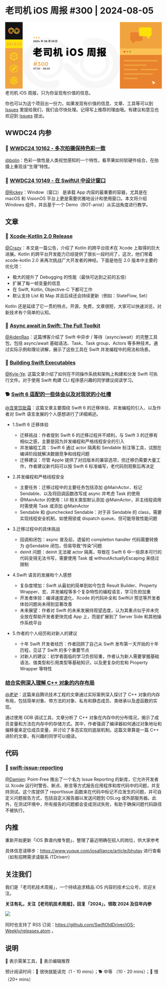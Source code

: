 # 老司机 iOS 周报 #300 | 2024-08-05

![ios-weekly](https://github.com/SwiftOldDriver/iOS-Weekly/blob/master/assets/weekly-header/300.jpg?raw=true)
老司机 iOS 周报，只为你呈现有价值的信息。

你也可以为这个项目出一份力，如果发现有价值的信息、文章、工具等可以到 [Issues](https://github.com/SwiftOldDriver/iOS-Weekly/issues) 里提给我们，我们会尽快处理。记得写上推荐的理由哦。有建议和意见也欢迎到 [Issues](https://github.com/SwiftOldDriver/iOS-Weekly/issues) 提出。

## WWDC24 内参

### 🌟 [WWDC24 10162 - 多次拍摄保持色彩一致](https://xiaozhuanlan.com/topic/5093124687)

[@bqlin](https://github.com/bqlin)：色彩一致性是人类视觉感知的一个特性，看苹果如何软硬件结合，在拍摄上重现该“生理”特性。

### 🌟 [WWDC24 10149 - 在 SwiftUI 中设计窗口](https://xiaozhuanlan.com/topic/9328564107)

[@Rickey](https://github.com/RickeyBoy)：Window（窗口） 是承载 App 内容的最重要的容器，尤其是在 macOS 和 VisionOS 平台上更是需要优雅地设计和使用窗口。本文将介绍 Windows 组件，并且基于一个 Demo（BOT-anist）从实战角度进行教学。

## 文章

### 🐎 [Xcode-Kotlin 2.0 Release](https://touchlab.co/xcode-kotlin-2-0)

[@Crazy](https://github.com/jiyan135960)：本文是一篇公告，介绍了 Kotlin 的跨平台技术在 Xcode 上取得的巨大进展。Kotlin 的跨平台开发能力已经提供了很长一段时间了，这次，他们带着 xcode-kotlin 2.0 来再次挑战广大开发者的神经。下面是他在 2.0 版本中主要的优化项：

- 极大的提升了 Debugging 的性能（最快可达到之前的五倍）
- 扩展了每一帧变量的信息
- 在 Swift, Kotlin, Objective-C 下都可工作
- 默认支持 List 和 Map 并且后续还会持续更新（例如：StateFlow, Set）
  
Kotlin 还是延续了它一贯的特点，开源，免费，文章很短，大家可以快速浏览，对新技术有个简单的认知。

### 🐢 [Async await in Swift: The Full Toolkit](https://www.emergetools.com/blog/posts/swift-async-await-the-full-toolkit)

[@AidenRao](https://weibo.com/AidenRao)：这篇博客介绍了 Swift 中异步 / 等待（async/await）的完整工具包，包括 async/await 基础语法、Task、Task group、Actors 等多种技术。通过实际示例和理论讲解，展示了这些工具在 Swift 并发编程中的用法和场景。

### 🐢 [Building Swift Executables](https://swifttoolkit.dev/posts/building-swift-executables)

[@Kyle-Ye](https://github.com/Kyle-Ye): 这篇文章介绍了如何在不同操作系统和架构上构建和分发 Swift 可执行文件。对于使用 Swift 构建 CLI 程序感兴趣的同学建议阅读学习。

### 🐕 [Swift 6 适配的一些体会以及对现状的小吐槽](https://onevcat.com/2024/07/swift-6/)

[@含笑饮砒霜](https://weibo.com/chinafishnews/)：这篇文章主要围绕 Swift 6 的迁移体验、并发编程的引入、以及作者对 Swift 语言发展的个人感想进行了详细阐述。
- 1.Swift 6 迁移体验
	- 迁移挑战：作者提到 Swift 6 的迁移过程并不顺利，与 Swift 3 的迁移有相似之感，主要是因为并发编程和严格线程安全的引入
	- 并发编程工具：Swift 6 通过 actor 隔离和 Sendable 标注等工具，试图在编译阶段就解决数据竞争和线程问题
	- 迁移建议：尽管 Apple 提供了对旧版本的兼容选项，但迁移仍需要大量工作，作者建议新代码可以按 Swift 6 标准编写，老代码则观察后再决定

- 2.并发编程和严格线程安全
	- 主要任务：迁移过程中的主要任务包括添加 @MainActor、标记 Sendable、以及将回调函数改写成 async 并考虑 Task 的使用
	- @MainActor 的使用：UI 相关类型默认添加 @MainActor，非主线程调用时需使用 Task 或添加 @MainActor
	- Sendable 和 @unchecked Sendable：对于非 Sendable 的 class，需要实现线程安全机制，如使用锁或 dispatch queue，但可能导致性能问题

- 3.迁移过程中的具体挑战
	- 回调和闭包：async 普及前，遗留的 completion handler 代码需要转换为 @Sendable 闭包，但易导致“传染”问题
	- deinit 问题：deinit 无法被 actor 隔离，导致在 Swift 6 中一些原本可行的代码变得无法书写，需要使用 Task 或 withoutActuallyEscaping 来绕过限制

- 4.Swift 语言的发展和个人感想
	- 复杂度增加：Swift 从最初的简单到如今包含 Result Builder、Property Wrapper、宏、并发编程等多个复杂特性的编程语言，学习负担加重
	- 开发者体验：编译速度退化、Xcode 的代码补全和 SwiftUI 预览等开发者体验问题尚未得到显著改善
	- 未来展望：作者对 Swift 的未来发展持观望态度，认为其重点似乎并未完全放在帮助开发者更快完成 App 上，而是扩展到了 Server Side 和其他操作系统平台

- 5.作者的个人经历和对新人的建议
	- 十年 Swift 开发者经历：作者回顾了自己从 Swift 发布第一天开始的十年历程，见证了 Swift 的多个重要节点
	- 对新人的建议：初学者面临的学习负担较重，作者认为新人需要掌握基础语法、值类型和引用类型等基础知识，以及更复杂的宏和 Property Wrapper 等特性

### [结合实例深入理解 C++ 对象的内存布局](https://mp.weixin.qq.com/s/pzvI1AEUoz6uWdjlBI2xSQ)

[@老驴](https://weibo.com/u/6090610445)：这篇来自腾讯技术工程的文章通过实际案例深入探讨了 C++ 对象的内存布局，包括简单对象、带方法的对象、私有和静态成员、类继承以及虚函数的实现。

通过使用 GDB 调试工具，文章分析了 C++ 对象在内存中的分布情况，揭示了成员变量和方法在内存中的存储方式。其中，作者强调了编译器如何通过对象地址和偏移量来定位成员变量，并讨论了多态实现的底层机制。这篇文章算是一篇 C++ 进阶的文章，有兴趣的同学可以细读。

## 代码

### 🐎 [swift-issue-reporting](https://github.com/pointfreeco/swift-issue-reporting/tree/main)

[@Damien](https://github.com/ZengyiMa): Point-Free 推出了一个名为 Issue Reporting 的新库，它允许开发者以 Xcode 运行时警告、断点、断言等方式报告应用程序和库代码中的问题，并支持测试。这个库提供了 reportIssue 函数来在代码中标记不应发生的问题，并可自定义问题报告方式，包括自定义报告器以发送问题到 OSLog 或外部服务器。此外，在测试环境中，所有报告的问题都会变成测试失败，有助于确保问题代码路径不被执行。

## 内推

重新开始更新「iOS 靠谱内推专题」，整理了最近明确在招人的岗位，供大家参考

具体信息请移步：https://www.yuque.com/iosalliance/article/bhutav 进行查看（如有招聘需求请联系 iTDriverr）

## 关注我们

我们是「老司机技术周报」，一个持续追求精品 iOS 内容的技术公众号，欢迎关注。

**关注有礼，关注【老司机技术周报】，回复「2024」，领取 2024 及往年内参**

![](https://github.com/SwiftOldDriver/iOS-Weekly/blob/master/assets/qrcode_for_wechat.jpg?raw=true)

同时也支持了 RSS 订阅：https://github.com/SwiftOldDriver/iOS-Weekly/releases.atom 。

## 说明

🚧 表示需某工具，🌟 表示编辑推荐

预计阅读时间：🐎 很快就能读完（1 - 10 mins）；🐕 中等 （10 - 20 mins）；🐢 慢（20+ mins）
